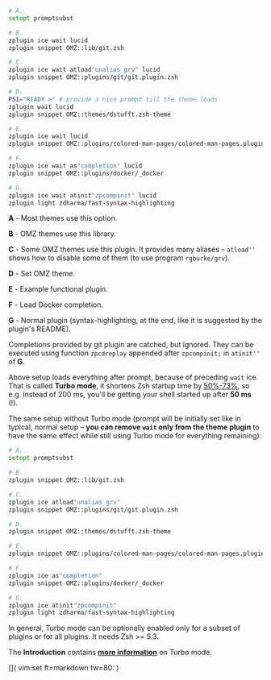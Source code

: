 ``` zsh
# A.
setopt promptsubst

# B.
zplugin ice wait lucid
zplugin snippet OMZ::lib/git.zsh

# C.
zplugin ice wait atload"unalias grv" lucid
zplugin snippet OMZ::plugins/git/git.plugin.zsh

# D.
PS1="READY >" # provide a nice prompt till the theme loads
zplugin wait lucid
zplugin snippet OMZ::themes/dstufft.zsh-theme

# E.
zplugin ice wait lucid
zplugin snippet OMZ::plugins/colored-man-pages/colored-man-pages.plugin.zsh

# F.
zplugin ice wait as"completion" lucid
zplugin snippet OMZ::plugins/docker/_docker

# G.
zplugin ice wait atinit"zpcompinit" lucid
zplugin light zdharma/fast-syntax-highlighting
```

**A** -  Most themes use this option.

**B** -  OMZ themes use this library.

**C** -  Some OMZ themes use this plugin. It provides many aliases – `atload''`
shows how to disable some of them (to use program `rgburke/grv`).

**D** -  Set OMZ theme.

**E** -  Example functional plugin.

**F** -  Load Docker completion.

**G** -  Normal plugin (syntax-highlighting, at the end, like it is suggested by
the plugin's README).

Completions provided by git plugin are catched, but ignored. They can be
executed using function `zpcdreplay` appended after `zpcompinit;` in `atinit''`
of **G**.

Above setup loads everything after prompt, because of preceding `wait` ice. That
is called **Turbo mode**, it shortens Zsh startup time by <u>50%-73%</u>, so
e.g. instead of 200 ms, you'll be getting your shell started up after **50 ms**
(!).

The same setup without Turbo mode (prompt will be initially set like in typical,
normal setup – **you can remove `wait` only from the theme plugin** to have the
same effect while still using Turbo mode for everything remaining):

``` zsh
# A.
setopt promptsubst

# B.
zplugin snippet OMZ::lib/git.zsh

# C.
zplugin ice atload"unalias grv"
zplugin snippet OMZ::plugins/git/git.plugin.zsh

# D.
zplugin snippet OMZ::themes/dstufft.zsh-theme

# E.
zplugin snippet OMZ::plugins/colored-man-pages/colored-man-pages.plugin.zsh

# F.
zplugin ice as"completion"
zplugin snippet OMZ::plugins/docker/_docker

# G.
zplugin ice atinit"zpcompinit"
zplugin light zdharma/fast-syntax-highlighting
```

In general, Turbo mode can be optionally enabled only for a subset of plugins or
for all plugins. It needs Zsh \>= 5.3.

The **Introduction** contains [**more
information**](http://zdharma.org/zplugin/wiki/INTRODUCTION/#turbo_mode_zsh_62_53) on Turbo mode.

[]( vim:set ft=markdown tw=80: )
